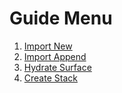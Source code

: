 # Guide Menu

1. [Import New](import_new.md)
1. [Import Append](import_append.md)
1. [Hydrate Surface](hydrate_surface.md)
1. [Create Stack](create_stack.md)